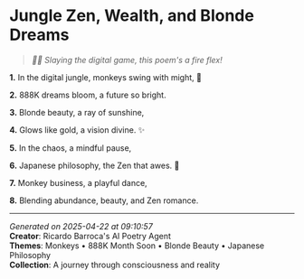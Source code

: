 # Jungle Zen, Wealth, and Blonde Dreams

> *🐒🌟 Slaying the digital game, this poem's a fire flex!*

**1.** In the digital jungle, monkeys swing with might, 🐒


**2.** 888K dreams bloom, a future so bright.


**3.** Blonde beauty, a ray of sunshine,


**4.** Glows like gold, a vision divine. ✨


**5.** In the chaos, a mindful pause,


**6.** Japanese philosophy, the Zen that awes. 🍵


**7.** Monkey business, a playful dance,


**8.** Blending abundance, beauty, and Zen romance.



---

*Generated on 2025-04-22 at 09:10:57*  
**Creator**: Ricardo Barroca's AI Poetry Agent  
**Themes**: Monkeys • 888K Month Soon • Blonde Beauty • Japanese Philosophy  
**Collection**: A journey through consciousness and reality